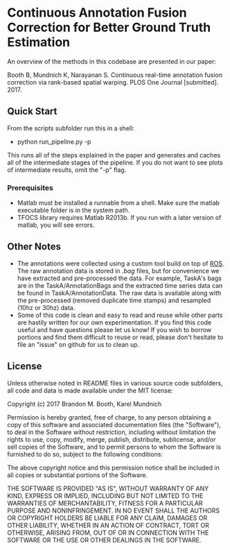 # Continuous Annotation Fusion Correction for Better Ground Truth Estimation

An overview of the methods in this codebase are presented in our paper:

Booth B, Mundnich K, Narayanan S. Continuous real-time annotation fusion correction via rank-based spatial warping. PLOS One Journal [submitted]. 2017.

## Quick Start

From the scripts subfolder run this in a shell:

- python run_pipeline.py -p

This runs all of the steps explained in the paper and generates and caches all of the intermediate stages of the pipeline.  If you do not want to see plots of intermediate results, omit the "-p" flag.

### Prerequisites

- Matlab must be installed a runnable from a shell.  Make sure the matlab executable folder is in the system path.
- TFOCS library requires Matlab R2013b.  If you run with a later version of matlab, you will see errors.

## Other Notes

- The annotations were collected using a custom tool build on top of [ROS](http://www.ros.org).  The raw annotation data is stored in *.bag* files, but for convenience we have extracted and pre-processed the data.  For example, TaskA's bags are in the TaskA/AnnotationBags and the extracted time series data can be found in TaskA/AnnotationData.  The raw data is available along with the pre-processed (removed duplicate time stamps) and resampled (10hz or 30hz) data.
- Some of this code is clean and easy to read and reuse while other parts are hastily written for our own experimentation.  If you find this code useful and have questions please let us know! If you wish to borrow portions and find them difficult to reuse or read, please don't hesitate to file an "issue" on github for us to clean up.

## License

Unless otherwise noted in README files in various source code subfolders, all code and data is made available under the MIT license:

Copyright (c) 2017 Brandon M. Booth, Karel Mundnich

Permission is hereby granted, free of charge, to any person obtaining a copy
of this software and associated documentation files (the "Software"), to deal
in the Software without restriction, including without limitation the rights
to use, copy, modify, merge, publish, distribute, sublicense, and/or sell
copies of the Software, and to permit persons to whom the Software is
furnished to do so, subject to the following conditions:

The above copyright notice and this permission notice shall be included in all
copies or substantial portions of the Software.

THE SOFTWARE IS PROVIDED "AS IS", WITHOUT WARRANTY OF ANY KIND, EXPRESS OR
IMPLIED, INCLUDING BUT NOT LIMITED TO THE WARRANTIES OF MERCHANTABILITY,
FITNESS FOR A PARTICULAR PURPOSE AND NONINFRINGEMENT. IN NO EVENT SHALL THE
AUTHORS OR COPYRIGHT HOLDERS BE LIABLE FOR ANY CLAIM, DAMAGES OR OTHER
LIABILITY, WHETHER IN AN ACTION OF CONTRACT, TORT OR OTHERWISE, ARISING FROM,
OUT OF OR IN CONNECTION WITH THE SOFTWARE OR THE USE OR OTHER DEALINGS IN THE
SOFTWARE.
